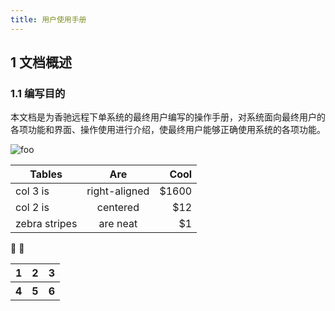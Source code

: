 ```yaml
---
title: 用户使用手册
---
```

## 1  文档概述
### 1.1 编写目的
本文档是为香驰远程下单系统的最终用户编写的操作手册，对系统面向最终用户的各项功能和界面、操作使用进行介绍，使最终用户能够正确使用系统的各项功能。

<img :src="$withBase('/images/1.png')" alt="foo">

| Tables        | Are           | Cool  |
| ------------- |:-------------:| -----:|
| col 3 is      | right-aligned | $1600 |
| col 2 is      | centered      |   $12 |
| zebra stripes | are neat      |    $1 |

:tada: :100:

<html>
   <table>
     <tr>
       <th>1</th>
       <th>2</th>
       <th>3</th>
     </tr>
     <tr>
       <th>4</th>
       <th>5</th>
       <th>6</th>
     </tr>
   </table>

</html>